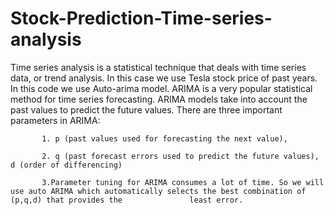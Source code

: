 # Stock-Prediction-Time-series-analysis
Time series analysis is a statistical technique that deals with time series data, or trend analysis.
In this case we use Tesla stock price of past years.
In this code we use Auto-arima model.
ARIMA is a very popular statistical method for time series forecasting. ARIMA models take into account the past values to predict the future values. There are three important parameters in ARIMA:

           1. p (past values used for forecasting the next value), 
            
           2. q (past forecast errors used to predict the future values), d (order of differencing)

           3.Parameter tuning for ARIMA consumes a lot of time. So we will use auto ARIMA which automatically selects the best combination of (p,q,d) that provides the               least error.

